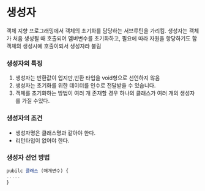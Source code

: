 # 생성자

객체 지향 프로그래밍에서 객체의 초기화를 담당하는 서브루틴을 가리킴.
생성자는 객체가 처음 생성될 때 호출되어 멤버변수를 초기화하고, 필요에 따라 자원을 항당하기도 함 객체의 생성시에 호출이되서 생성자라 불림

 

### 생성자의 특징

1. 생성자는 반환값이 업지만,반환 타입을 void형으로 선언하지 않음
2. 생성자는 초기화를 위한 데이터를 인수로 전달받을 수 있습니다.
3. 객체를 초기화하는 방법이 여러 개 존재할 경우 하나의 클래스가 여러 개의 생성자를 가질 수있다.

### 생성자의 조건

- 생성자명은 클래스명과 같아야 한다.
- 리턴타입이 없어야 한다.

### 생성자 선언 방법

```jsx
pubilc 클래스 (매개변수) {
.....
}
```
